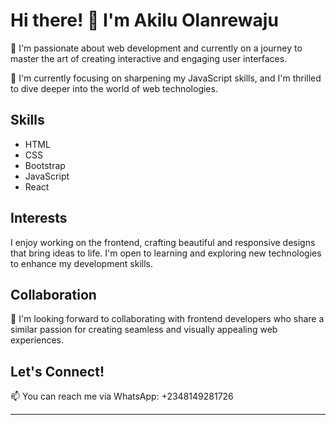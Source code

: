 # Hi there! 👋 I'm Akilu Olanrewaju

👀 I'm passionate about web development and currently on a journey to master the art of creating interactive and engaging user interfaces.

🌱 I'm currently focusing on sharpening my JavaScript skills, and I'm thrilled to dive deeper into the world of web technologies.

## Skills

- HTML
- CSS
- Bootstrap
- JavaScript
- React

## Interests

I enjoy working on the frontend, crafting beautiful and responsive designs that bring ideas to life. I'm open to learning and exploring new technologies to enhance my development skills.

## Collaboration

💞️ I'm looking forward to collaborating with frontend developers who share a similar passion for creating seamless and visually appealing web experiences.

## Let's Connect!

📫 You can reach me via WhatsApp: +2348149281726

---

<!---
Iamoluberry/Iamoluberry is a ✨ special ✨ repository because its `README.md` (this file) appears on your GitHub profile.
You can click the Preview link to take a look at your changes.
--->
